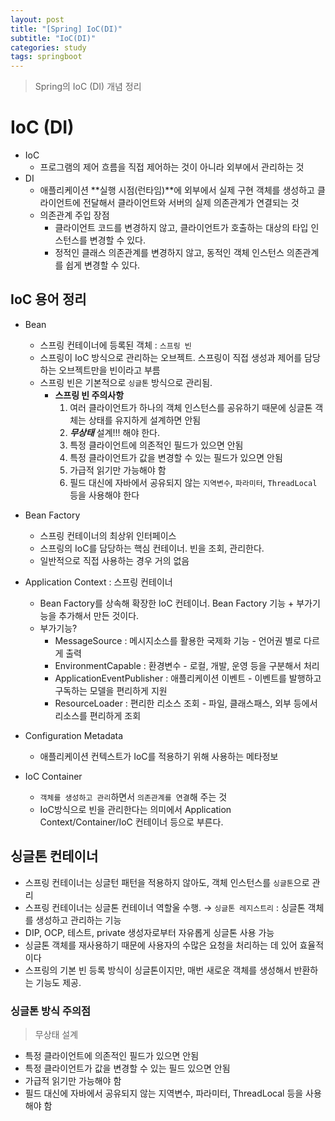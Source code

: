```yaml
---
layout: post
title: "[Spring] IoC(DI)"
subtitle: "IoC(DI)"
categories: study
tags: springboot
---
```

> Spring의 IoC (DI) 개념 정리

# IoC (DI)
- IoC
    - 프로그램의 제어 흐름을 직접 제어하는 것이 아니라 외부에서 관리하는 것   
- DI
    - 애플리케이션 **실행 시점(런타임)**에 외부에서 실제 구현 객체를 생성하고 클라이언트에 전달해서 클라이언트와 서버의 실제 의존관계가 연결되는 것
    - 의존관계 주입 장점
        - 클라이언트 코드를 변경하지 않고, 클라이언트가 호출하는 대상의 타입 인스턴스를 변경할 수 있다.
        - 정적인 클래스 의존관계를 변경하지 않고, 동적인 객체 인스턴스 의존관계를 쉽게 변경할 수 있다. 


## IoC 용어 정리
- Bean  
    + 스프링 컨테이너에 등록된 객체 : `스프링 빈`
    + 스프링이 IoC 방식으로 관리하는 오브젝트. 스프링이 직접 생성과 제어를 담당하는 오브젝트만을 빈이라고 부름  
    + 스프링 빈은 기본적으로 `싱글톤` 방식으로 관리됨.
        * **스프링 빈 주의사항**
            1. 여러 클라이언트가 하나의 객체 인스턴스를 공유하기 때문에 싱글톤 객체는 상태를 유지하게 설계하면 안됨
            2. ***무상태*** 설계!!! 해야 한다.
            3. 특정 클라이언트에 의존적인 필드가 있으면 안됨
            4. 특정 클라이언트가 값을 변경할 수 있는 필드가 있으면 안됨
            5. 가급적 읽기만 가능해야 함
            6. 필드 대신에 자바에서 공유되지 않는 `지역변수`, `파라미터`, `ThreadLocal` 등을 사용해야 한다

- Bean Factory
    + 스프링 컨테이너의 최상위 인터페이스
    + 스프링의 IoC를 담당하는 핵심 컨테이너. 빈을 조회, 관리한다.
    + 일반적으로 직접 사용하는 경우 거의 없음

- Application Context : 스프링 컨테이너 
    + Bean Factory를 상속해 확장한 IoC 컨테이너. Bean Factory 기능 + 부가기능을 추가해서 만든 것이다.
    + 부가기능?
        + MessageSource : 메시지소스를 활용한 국제화 기능 - 언어권 별로 다르게 출력
        + EnvironmentCapable : 환경변수 - 로컬, 개발, 운영 등을 구분해서 처리
        + ApplicationEventPublisher : 애플리케이션 이벤트 - 이벤트를 발행하고 구독하는 모델을 편리하게 지원
        + ResourceLoader : 편리한 리소스 조회 - 파일, 클래스패스, 외부 등에서 리소스를 편리하게 조회

- Configuration Metadata  
    + 애플리케이션 컨텍스트가 IoC를 적용하기 위해 사용하는 메타정보

- IoC Container  
    + `객체를 생성하고 관리`하면서 `의존관계를 연결`해 주는 것
    + IoC방식으로 빈을 관리한다는 의미에서 Application Context/Container/IoC 컨테이너 등으로 부른다.


## 싱글톤 컨테이너
- 스프링 컨테이너는 싱글턴 패턴을 적용하지 않아도, 객체 인스턴스를 `싱글톤`으로 관리  
- 스프링 컨테이너는 싱글톤 컨테이너 역할울 수행. → `싱글톤 레지스트리` : 싱글톤 객체를 생성하고 관리하는 기능
- DIP, OCP, 테스트, private 생성자로부터 자유롭게 싱글톤 사용 가능
- 싱글톤 객체를 재사용하기 때문에 사용자의 수많은 요청을 처리하는 데 있어 효율적이다
- 스프링의 기본 빈 등록 방식이 싱글톤이지만, 매번 새로운 객체를 생성해서 반환하는 기능도 제공.

### 싱글톤 방식 주의점
> 무상태 설계  
- 특정 클라이언트에 의존적인 필드가 있으면 안됨
- 특정 클라이언트가 값을 변경할 수 있는 필드 있으면 안됨
- 가급적 읽기만 가능해야 함
- 필드 대신에 자바에서 공유되지 않는 지역변수, 파라미터, ThreadLocal 등을 사용해야 함